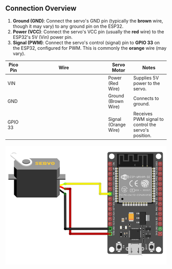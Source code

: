 
## Connection Overview
1. **Ground (GND)**: Connect the servo's GND pin (typically the **brown** wire, though it may vary) to any ground pin on the ESP32.
2. **Power (VCC)**: Connect the servo's VCC pin (usually the **red** wire) to the ESP32's 5V (Vin) power pin.
3. **Signal (PWM)**: Connect the servo's control (signal) pin to **GPIO 33** on the ESP32, configured for PWM. This is commonly the **orange** wire (may vary).

<table style="margin-bottom:20px">
  <thead>
    <tr>
      <th>Pico Pin</th>
      <th style="width: 250px; margin: 0 auto;">Wire</th>
      <th>Servo Motor</th>
      <th>Notes</th>
    </tr>
  </thead>
  <tbody>
    <tr>
      <td>VIN</td>
      <td style="text-align: center; vertical-align: middle; padding: 0;">
        <div class="wire red" style="width: 200px; margin: 0 auto;">
          <div class="male-left"></div>
          <div class="male-right"></div>
        </div>
      </td>
      <td>Power (Red Wire)</td>
      <td>Supplies 5V power to the servo.</td>
    </tr>
    <tr>
      <td>GND</td>
      <td style="text-align: center; vertical-align: middle; padding: 0;">
        <div class="wire brown" style="width: 200px; margin: 0 auto;">
          <div class="male-left"></div>
          <div class="male-right"></div>
        </div>
      </td>
      <td>Ground (Brown Wire)</td>
      <td>Connects to ground.</td>
    </tr>
    <tr>
      <td>GPIO 33</td>
      <td style="text-align: center; vertical-align: middle; padding: 0;">
        <div class="wire yellow" style="width: 200px; margin: 0 auto;">
          <div class="male-left"></div>
          <div class="male-right"></div>
        </div>
      </td>
      <td>Signal (Orange Wire)</td>
      <td>Receives PWM signal to control the servo's position.</td>
    </tr>
  </tbody>
</table>

<img style="display: block; margin: auto;" alt="pico2" src="./images/connecting-servo-motor-sg90-with-esp32.png"/>

